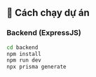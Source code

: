 ## 🚀 Cách chạy dự án

### Backend (ExpressJS)

```sh
cd backend
npm install
npm run dev
npx prisma generate
```

